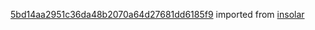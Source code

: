 [5bd14aa2951c36da48b2070a64d27681dd6185f9](https://github.com/insolar/insolar/commit/5bd14aa2951c36da48b2070a64d27681dd6185f9) imported from [insolar](https://github.com/insolar/insolar)
